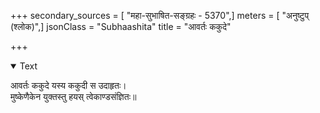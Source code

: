 +++
secondary_sources = [ "महा-सुभाषित-सङ्ग्रहः - 5370",]
meters = [ "अनुष्टुप् (श्लोक)",]
jsonClass = "Subhaashita"
title = "आवर्तः ककुदे"

+++

<details open><summary>Text</summary>

आवर्तः ककुदे यस्य ककुदी स उदाहृतः।  
मुष्केणैकेन युक्तस्तु हयस् त्वेकाण्डसंज्ञितः॥
</details>
